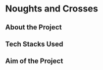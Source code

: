 # **Noughts and Crosses**

## **About the Project**

## **Tech Stacks Used**

## **Aim of the Project**
